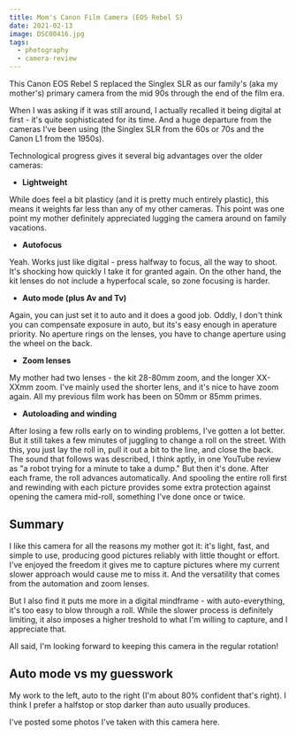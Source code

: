 ```yaml
---
title: Mom's Canon Film Camera (EOS Rebel S)
date: 2021-02-13
image: DSC00416.jpg
tags:
  - photography
  - camera-review
---
```



This Canon EOS Rebel S replaced the Singlex SLR as our family's (aka my mother's) primary camera from the mid 90s through the end of the film era.

When I was asking if it was still around, I actually recalled it being digital at first - it's quite sophisticated for its time.  And a huge departure from the cameras I've been using (the Singlex SLR from the 60s or 70s and the Canon L1 from the 1950s).  

Technological progress gives it several big advantages over the older cameras:


 - **Lightweight**

 While does feel a bit plasticy (and it is pretty much entirely plastic), this means it weights far less than any of my other cameras.  This point was one point my mother definitely appreciated lugging the camera around on family vacations.

 - **Autofocus**

 Yeah.  Works just like digital - press halfway to focus, all the way to shoot.  It's shocking how quickly I take it for granted again.  On the other hand, the kit lenses do not include a hyperfocal scale, so zone focusing is harder.

 -  **Auto mode (plus Av and Tv)**

 Again, you can just set it to auto and it does a good job.  Oddly, I don't think you can compensate exposure in auto, but its's easy enough in aperature priority.  No aperture rings on the lenses, you have to change aperture using the wheel on the back.

 - **Zoom lenses**

 My mother had two lenses - the kit 28-80mm zoom, and the longer XX-XXmm zoom.  I've mainly used the shorter lens, and it's nice to have zoom again.  All my previous film work has been on 50mm or 85mm primes.

 - **Autoloading and winding**

 After losing a few rolls early on to winding problems, I've gotten a lot better.  But it still takes a few minutes of juggling to change a roll on the street.  With this, you just lay the roll in, pull it out a bit to the line, and close the back.  The sound that follows was described, I think aptly, in one YouTube review as "a robot trying for a minute to take a dump."  But then it's done.  After each frame, the roll advances automatically.  And spooling the entire roll first and rewinding with each picture provides some extra protection against opening the camera mid-roll, something I've done once or twice.




## Summary

I like this camera for all the reasons my mother got it:  it's light, fast, and simple to use, producing good pictures reliably with little thought or effort.   I've enjoyed the freedom it gives me to capture pictures where my current slower approach would cause me to miss it.  And the versatility that comes from the automation and zoom lenses.  

But I also find it puts me more in a digital mindframe - with auto-everything, it's too easy to blow through a roll.  While the slower process is definitely limiting, it also imposes a higher treshold to what I'm willing to capture, and I appreciate that.  

All said, I'm looking forward to keeping this camera in the regular rotation!



<v-img src="DSC00416.jpg" alt="bar" :dirp="dir"></v-img>
<v-img src="DSC00418.jpg" alt="bar" :dirp="dir"></v-img>
<v-img src="DSC00420.jpg" alt="bar" :dirp="dir"></v-img>


## Auto mode vs my guesswork

My work to the left, auto to the right (I'm about 80% confident that's right).  I think I prefer a halfstop or stop darker than auto usually produces.
<v-img src="000094020030 combined.jpg" alt="bar" :dirp="dir"></v-img>


I've posted some photos I've taken with this camera <nuxt-link to="moms-canon-photos">here</nuxt-link>.


